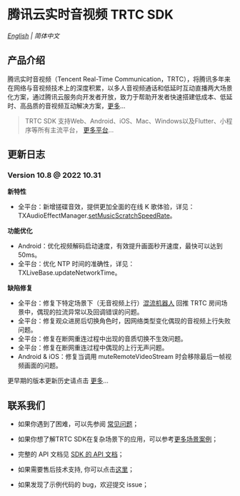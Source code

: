 # 腾讯云实时音视频 TRTC SDK

_[English](README.md) | 简体中文_

## 产品介绍

腾讯实时音视频（Tencent Real-Time Communication，TRTC），将腾讯多年来在网络与音视频技术上的深度积累，以多人音视频通话和低延时互动直播两大场景化方案，通过腾讯云服务向开发者开放，致力于帮助开发者快速搭建低成本、低延时、高品质的音视频互动解决方案，[更多](https://cloud.tencent.com/document/product/647/16788)...

> TRTC SDK 支持Web、Android、iOS、Mac、Windows以及Flutter、小程序等所有主流平台， [更多平台](https://github.com/LiteAVSDK?q=TRTC_&type=all&sort=)...



## 更新日志

### Version 10.8 @ 2022 10.31

**新特性**

- 全平台：新增搓碟音效，提供更加全面的在线 K 歌体验，详见：TXAudioEffectManager.[setMusicScratchSpeedRate](https://cloud.tencent.com/document/product/647/79623#314ea310a5f8f3a7c2d51599a47a4c99)。

**功能优化**

- Android：优化视频解码启动速度，有效提升画面秒开速度，最快可以达到 50ms。
- 全平台：优化 NTP 时间的准确性，详见：TXLiveBase.updateNetworkTime。

**缺陷修复**

- 全平台：修复下特定场景下（无音视频上行）[混流机器人](https://cloud.tencent.com/document/product/647/79626#ff59c8b94f588385a0ed3b39f6b6184a) 回推 TRTC 房间场景中，偶现的拉流异常以及回调错误的问题。
- 全平台：修复观众进房后切换角色时，因网络类型变化偶现的音视频上行失败问题。
- 全平台：修复在断网重连过程中出现的音质切换不生效问题。
- 全平台：修复在断网重连过程中偶现的上行无声问题。
- Android & iOS：修复当调用 muteRemoteVideoStream 时会移除最后一帧视频画面的问题。

更早期的版本更新历史请点击  [更多](https://cloud.tencent.com/document/product/647/46907)...


## 联系我们
- 如果你遇到了困难，可以先参阅 [常见问题](https://cloud.tencent.com/document/product/647/43018)；

- 如果你想了解TRTC SDK在复杂场景下的应用，可以参考[更多场景案例](https://cloud.tencent.com/document/product/647/57486)；

- 完整的 API 文档见 [SDK 的 API 文档](https://cloud.tencent.com/document/product/647/32258)；
- 如果需要售后技术支持, 你可以点击[这里](https://cloud.tencent.com/document/product/647/19906)；
- 如果发现了示例代码的 bug，欢迎提交 issue；
